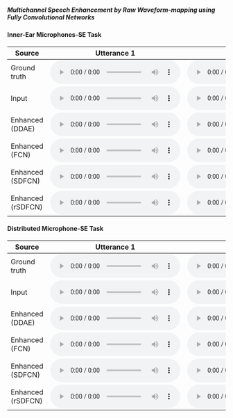 ##### Multichannel Speech Enhancement by Raw Waveform-mapping using Fully Convolutional Networks

#### Inner-Ear Microphones-SE Task

Source         | Utterance 1  |  Utterance 2  |
--------------|-----|-----| 
Ground truth    |<audio src="https://clalanliu.github.io/MCME_demo/wav_files/IEMSE/Chinese_train_271.wav" controls="" preload=""></audio> |  <audio src="https://clalanliu.github.io/MCME_demo/wav_files/IEMSE2/Chinese_train_272.wav" controls="" preload=""></audio> |  
Input    | <audio src="https://clalanliu.github.io/MCME_demo/wav_files/IEMSE/InEar_L_Chinese_train_271.wav" controls="" preload=""></audio> |  <audio src="https://clalanliu.github.io/MCME_demo/wav_files/IEMSE2/InEar_L_Chinese_train_272.wav" controls="" preload=""></audio>  |  
Enhanced (DDAE)  | <audio src="https://clalanliu.github.io/MCME_demo/wav_files/IEMSE/DDAE.wav" controls="" preload=""></audio> |  <audio src="https://clalanliu.github.io/MCME_demo/wav_files/IEMSE2/DDAE.wav" controls="" preload=""></audio>| 
Enhanced (FCN)  | <audio src="https://clalanliu.github.io/MCME_demo/wav_files/IEMSE/FCN.wav" controls="" preload=""></audio> | <audio src="https://clalanliu.github.io/MCME_demo/wav_files/IEMSE2/FCN.wav" controls="" preload=""></audio> | 
Enhanced (SDFCN)  | <audio src="https://clalanliu.github.io/MCME_demo/wav_files/IEMSE/SDFCN.wav" controls="" preload=""></audio> | <audio src="https://clalanliu.github.io/MCME_demo/wav_files/IEMSE2/SDFCN.wav" controls="" preload=""></audio> | 
Enhanced (rSDFCN)  | <audio src="https://clalanliu.github.io/MCME_demo/wav_files/IEMSE/rSDFCN.wav" controls="" preload=""></audio> | <audio src="https://clalanliu.github.io/MCME_demo/wav_files/IEMSE2/rSDFCN.wav" controls="" preload=""></audio> | 





#### Distributed Microphone-SE Task

Source         | Utterance 1  |  Utterance 2  |
--------------|-----|-----| 
Ground truth    |<audio src="https://clalanliu.github.io/MCME_demo/wav_files/DMSE/271_clean.wav" controls="" preload=""></audio> |  <audio src="https://clalanliu.github.io/MCME_demo/wav_files/DMSE2/272_clean.wav" controls="" preload=""></audio> |  
Input    | <audio src="https://clalanliu.github.io/MCME_demo/wav_files/DMSE/271.wav" controls="" preload=""></audio> |  <audio src="https://clalanliu.github.io/MCME_demo/wav_files/DMSE2/272.wav" controls="" preload=""></audio>  |  
Enhanced (DDAE)  | <audio src="https://clalanliu.github.io/MCME_demo/wav_files/DMSE/DDAE.wav" controls="" preload=""></audio> |  <audio src="https://clalanliu.github.io/MCME_demo/wav_files/DMSE2/DDAE.wav" controls="" preload=""></audio>| 
Enhanced (FCN)  | <audio src="https://clalanliu.github.io/MCME_demo/wav_files/DMSE/FCN.wav" controls="" preload=""></audio> | <audio src="https://clalanliu.github.io/MCME_demo/wav_files/DMSE2/FCN.wav" controls="" preload=""></audio> | 
Enhanced (SDFCN)  | <audio src="https://clalanliu.github.io/MCME_demo/wav_files/DMSE/SDFCN.wav" controls="" preload=""></audio> | <audio src="https://clalanliu.github.io/MCME_demo/wav_files/DMSE2/SDFCN.wav" controls="" preload=""></audio> | 
Enhanced (rSDFCN)  | <audio src="https://clalanliu.github.io/MCME_demo/wav_files/DMSE/rSDFCN.wav" controls="" preload=""></audio> | <audio src="https://clalanliu.github.io/MCME_demo/wav_files/DMSE2/rSDFCN.wav" controls="" preload=""></audio> | 


